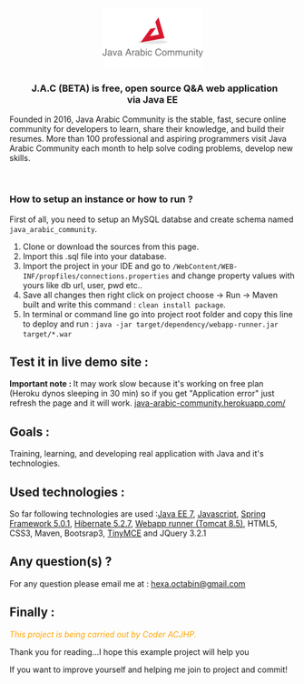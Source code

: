 <div align="center">
  <img src="https://github.com/Coder-ACJHP/Java-Arabic-Community/blob/master/WebContent/resources/images/Logo.png">
   <h3> 
    J.A.C (BETA) is free, open source Q&amp;A web application<br/> via Java EE</h3>
</div>
<p>Founded in 2016, Java Arabic Community is the stable, fast, secure online community for developers to learn, share their knowledge, and build their resumes. More than 100 professional and aspiring programmers visit Java Arabic Community each month to help solve coding problems, develop new skills.</p><br>
<h3>How to setup an instance or how to run ? </h3>
<p>First of all, you need to setup an MySQL databse and create schema named <code>java_arabic_community</code>.</p>
<ol>
 <li> Clone or download the sources from this page.</li>
 <li> Import <a>this .sql</a> file into your database.</li>
 <li> Import the project in your IDE and go to <code>/WebContent/WEB-INF/propfiles/connections.properties</code> and change property values with yours like db url, user, pwd etc..</li>
  <li>Save all changes then right click on project choose -> Run -> Maven built and write this command : <code>clean install package</code>.</li>
 <li> In terminal or command line go into project root folder and copy this line to deploy and run :
   <code>java -jar target/dependency/webapp-runner.jar target/*.war</code>
 </li>
</ol>
<div>
<h2>Test it in live demo site : </h2> 
<label><b>Important note : </b>It may work slow because it's working on free plan (Heroku dynos sleeping in 30 min) so if you get "Application error" just refresh the page and it will work.</label>
<a href="https://java-arabic-community.herokuapp.com">java-arabic-community.herokuapp.com/</a>
</div> 

<h2>Goals :</h2> 
Training, learning, and developing real application with Java and it's technologies.

<h2> Used technologies :</h2> 
So far following technologies are used :<a href="https://blogs.oracle.com/java/java-ee-8-overview">Java EE 7</a>, <a href="https://www.javascript.com/">Javascript</a>, <a href="https://spring.io/">Spring Framework 5.0.1</a>, <a href="http://hibernate.org/orm/documentation/5.0/">Hibernate 5.2.7</a>, <a href="https://github.com/jsimone/webapp-runner">Webapp runner (Tomcat 8.5)</a>, HTML5, CSS3, Maven, Bootsrap3,
<a href="https://www.tinymce.com/">TinyMCE</a> and JQuery 3.2.1</a>

<h2> Any question(s) ?</h2> 
For any question please email me at : <a href="mailto:hexa.octabin@gmail.com">hexa.octabin@gmail.com</a>

<h2> Finally : </h2> 
<label style="font-style: oblique; color:#ffa500; float:left;"> This project is being carried out by Coder ACJHP.</label><br>
<p>Thank you for reading...I hope this example project will help you</p>
<p>If you want to improve yourself and helping me join to project and commit!</p>


